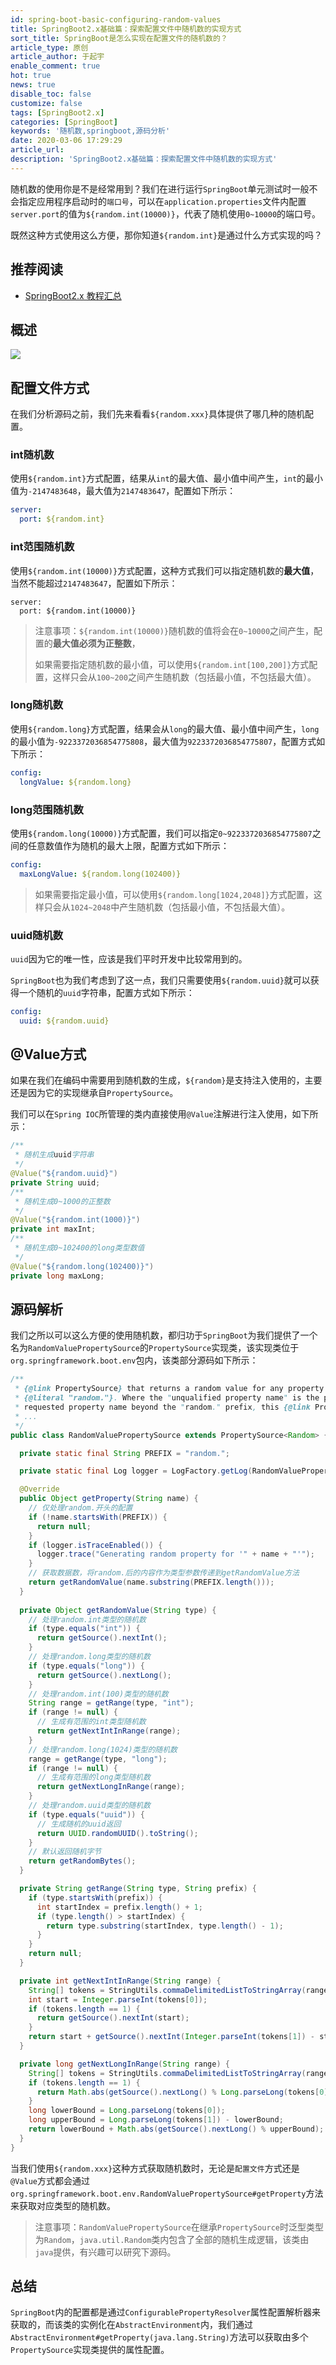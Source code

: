 ```yaml
---
id: spring-boot-basic-configuring-random-values
title: SpringBoot2.x基础篇：探索配置文件中随机数的实现方式
sort_title: SpringBoot是怎么实现在配置文件的随机数的？
article_type: 原创
article_author: 于起宇
enable_comment: true
hot: true
news: true
disable_toc: false
customize: false
tags: [SpringBoot2.x]
categories: [SpringBoot]
keywords: '随机数,springboot,源码分析'
date: 2020-03-06 17:29:29
article_url:
description: 'SpringBoot2.x基础篇：探索配置文件中随机数的实现方式'
---
```

随机数的使用你是不是经常用到？我们在进行运行`SpringBoot`单元测试时一般不会指定应用程序启动时的`端口号`，可以在`application.properties`文件内配置`server.port`的值为`${random.int(10000)}`，代表了随机使用`0~10000`的端口号。

既然这种方式使用这么方便，那你知道`${random.int}`是通过什么方式实现的吗？
<!--more-->
## 推荐阅读
- [SpringBoot2.x 教程汇总](http://blog.minbox.org/spring-boot-2-x-articles.html)

## 概述

![](http://blog.minbox.org/images/post/spring-boot-basic-configuring-random-values-1.png)

## 配置文件方式

在我们分析源码之前，我们先来看看`${random.xxx}`具体提供了哪几种的随机配置。

### int随机数

使用`${random.int}`方式配置，结果从`int`的最大值、最小值中间产生，`int`的最小值为`-2147483648`，最大值为`2147483647`，配置如下所示：

```yaml
server:
  port: ${random.int}
```



### int范围随机数

使用`${random.int(10000)}`方式配置，这种方式我们可以指定随机数的**最大值**，当然不能超过`2147483647`，配置如下所示：

```
server:
  port: ${random.int(10000)}
```

> 注意事项：`${random.int(10000)}`随机数的值将会在`0~10000`之间产生，配置的**最大值必须为正整数**，
>
> 如果需要指定随机数的最小值，可以使用`${random.int[100,200]}`方式配置，这样只会从`100~200`之间产生随机数（包括最小值，不包括最大值）。

### long随机数

使用`${random.long}`方式配置，结果会从`long`的最大值、最小值中间产生，`long`的最小值为`-9223372036854775808`，最大值为`9223372036854775807`，配置方式如下所示：

```yaml
config:
  longValue: ${random.long}
```



### long范围随机数

使用`${random.long(10000)}`方式配置，我们可以指定`0~9223372036854775807`之间的任意数值作为随机的最大上限，配置方式如下所示：

```yaml
config:
  maxLongValue: ${random.long(102400)}
```

> 如果需要指定最小值，可以使用`${random.long[1024,2048]}`方式配置，这样只会从`1024~2048`中产生随机数（包括最小值，不包括最大值）。

### uuid随机数

`uuid`因为它的唯一性，应该是我们平时开发中比较常用到的。

`SpringBoot`也为我们考虑到了这一点，我们只需要使用`${random.uuid}`就可以获得一个随机的`uuid`字符串，配置方式如下所示：

```yaml
config:
  uuid: ${random.uuid}
```



## @Value方式

如果在我们在编码中需要用到随机数的生成，`${random}`是支持注入使用的，主要还是因为它的实现继承自`PropertySource`。

我们可以在`Spring IOC`所管理的类内直接使用`@Value`注解进行注入使用，如下所示：

```java
/**
 * 随机生成uuid字符串
 */
@Value("${random.uuid}")
private String uuid;
/**
 * 随机生成0~1000的正整数
 */
@Value("${random.int(1000)}")
private int maxInt;
/**
 * 随机生成0~102400的long类型数值
 */
@Value("${random.long(102400)}")
private long maxLong;
```



## 源码解析

我们之所以可以这么方便的使用随机数，都归功于`SpringBoot`为我们提供了一个名为`RandomValuePropertySource`的`PropertySource`实现类，该实现类位于`org.springframework.boot.env`包内，该类部分源码如下所示：

```java
/**
 * {@link PropertySource} that returns a random value for any property that starts with
 * {@literal "random."}. Where the "unqualified property name" is the portion of the
 * requested property name beyond the "random." prefix, this {@link PropertySource}
 * ...
 */
public class RandomValuePropertySource extends PropertySource<Random> {

  private static final String PREFIX = "random.";

  private static final Log logger = LogFactory.getLog(RandomValuePropertySource.class);

  @Override
  public Object getProperty(String name) {
    // 仅处理random.开头的配置
    if (!name.startsWith(PREFIX)) {
      return null;
    }
    if (logger.isTraceEnabled()) {
      logger.trace("Generating random property for '" + name + "'");
    }
    // 获取数据数，将random.后的内容作为类型参数传递到getRandomValue方法
    return getRandomValue(name.substring(PREFIX.length()));
  }
  
  private Object getRandomValue(String type) {
    // 处理random.int类型的随机数
    if (type.equals("int")) {
      return getSource().nextInt();
    }
    // 处理random.long类型的随机数
    if (type.equals("long")) {
      return getSource().nextLong();
    }
    // 处理random.int(100)类型的随机数
    String range = getRange(type, "int");
    if (range != null) {
      // 生成有范围的int类型随机数
      return getNextIntInRange(range);
    }
    // 处理random.long(1024)类型的随机数
    range = getRange(type, "long");
    if (range != null) {
      // 生成有范围的long类型随机数
      return getNextLongInRange(range);
    }
    // 处理random.uuid类型的随机数
    if (type.equals("uuid")) {
      // 生成随机的uuid返回
      return UUID.randomUUID().toString();
    }
    // 默认返回随机字节
    return getRandomBytes();
  }

  private String getRange(String type, String prefix) {
    if (type.startsWith(prefix)) {
      int startIndex = prefix.length() + 1;
      if (type.length() > startIndex) {
        return type.substring(startIndex, type.length() - 1);
      }
    }
    return null;
  }

  private int getNextIntInRange(String range) {
    String[] tokens = StringUtils.commaDelimitedListToStringArray(range);
    int start = Integer.parseInt(tokens[0]);
    if (tokens.length == 1) {
      return getSource().nextInt(start);
    }
    return start + getSource().nextInt(Integer.parseInt(tokens[1]) - start);
  }

  private long getNextLongInRange(String range) {
    String[] tokens = StringUtils.commaDelimitedListToStringArray(range);
    if (tokens.length == 1) {
      return Math.abs(getSource().nextLong() % Long.parseLong(tokens[0]));
    }
    long lowerBound = Long.parseLong(tokens[0]);
    long upperBound = Long.parseLong(tokens[1]) - lowerBound;
    return lowerBound + Math.abs(getSource().nextLong() % upperBound);
  }
}
```



当我们使用`${random.xxx}`这种方式获取随机数时，无论是`配置文件`方式还是`@Value`方式都会通过`org.springframework.boot.env.RandomValuePropertySource#getProperty`方法来获取对应类型的随机数。



> 注意事项：`RandomValuePropertySource`在继承`PropertySource`时泛型类型为`Random`，`java.util.Random`类内包含了全部的随机生成逻辑，该类由`java`提供，有兴趣可以研究下源码。

## 总结

`SpringBoot`内的配置都是通过`ConfigurablePropertyResolver`属性配置解析器来获取的，而该类的实例化在`AbstractEnvironment`内，我们通过`AbstractEnvironment#getProperty(java.lang.String)`方法可以获取由多个`PropertySource`实现类提供的属性配置。